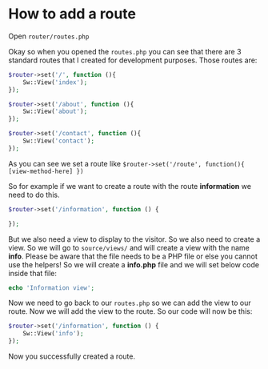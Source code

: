 # How to add a route

Open `router/routes.php`<br>

Okay so when you opened the `routes.php` you can see that there are 3 standard routes that I created for development purposes.
Those routes are: 

```php
$router->set('/', function (){
    Sw::View('index');
});

$router->set('/about', function (){
    Sw::View('about');
});

$router->set('/contact', function (){
    Sw::View('contact');
});
```

As you can see we set a route like `$router->set('/route', function(){ [view-method-here] })`

So for example if we want to create a route with the route **information** we need to do this.

```php
$router->set('/information', function () {

});
```

But we also need a view to display to the visitor. So we also need to create a view. 
So we will go to `source/views/` and will create a view with the name **info**.
Please be aware that the file needs to be a PHP file or else you cannot use the helpers!
So we will create a **info.php** file and we will set below code inside that file:

```php
echo 'Information view';
```

Now we need to go back to our `routes.php` so we can add the view to our route. Now we will add the view to the route. So our code will now be this:

```php
$router->set('/information', function () {
    Sw::View('info');
});
```

Now you successfully created a route.

